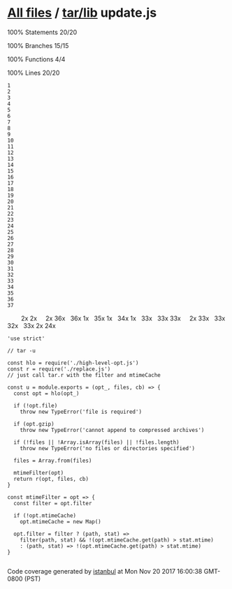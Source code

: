 [All files](../../index.html) / [tar/lib](index.html) update.js
===============================================================

<span class="strong">100% </span> <span class="quiet">Statements</span> <span class="fraction">20/20</span>

<span class="strong">100% </span> <span class="quiet">Branches</span> <span class="fraction">15/15</span>

<span class="strong">100% </span> <span class="quiet">Functions</span> <span class="fraction">4/4</span>

<span class="strong">100% </span> <span class="quiet">Lines</span> <span class="fraction">20/20</span>

    1
    2
    3
    4
    5
    6
    7
    8
    9
    10
    11
    12
    13
    14
    15
    16
    17
    18
    19
    20
    21
    22
    23
    24
    25
    26
    27
    28
    29
    30
    31
    32
    33
    34
    35
    36
    37

<span class="cline-any cline-neutral"> </span> <span class="cline-any cline-neutral"> </span> <span class="cline-any cline-neutral"> </span> <span class="cline-any cline-neutral"> </span> <span class="cline-any cline-yes">2x</span> <span class="cline-any cline-yes">2x</span> <span class="cline-any cline-neutral"> </span> <span class="cline-any cline-neutral"> </span> <span class="cline-any cline-yes">2x</span> <span class="cline-any cline-yes">36x</span> <span class="cline-any cline-neutral"> </span> <span class="cline-any cline-yes">36x</span> <span class="cline-any cline-yes">1x</span> <span class="cline-any cline-neutral"> </span> <span class="cline-any cline-yes">35x</span> <span class="cline-any cline-yes">1x</span> <span class="cline-any cline-neutral"> </span> <span class="cline-any cline-yes">34x</span> <span class="cline-any cline-yes">1x</span> <span class="cline-any cline-neutral"> </span> <span class="cline-any cline-yes">33x</span> <span class="cline-any cline-neutral"> </span> <span class="cline-any cline-yes">33x</span> <span class="cline-any cline-yes">33x</span> <span class="cline-any cline-neutral"> </span> <span class="cline-any cline-neutral"> </span> <span class="cline-any cline-yes">2x</span> <span class="cline-any cline-yes">33x</span> <span class="cline-any cline-neutral"> </span> <span class="cline-any cline-yes">33x</span> <span class="cline-any cline-yes">32x</span> <span class="cline-any cline-neutral"> </span> <span class="cline-any cline-yes">33x</span> <span class="cline-any cline-yes">2x</span> <span class="cline-any cline-yes">24x</span> <span class="cline-any cline-neutral"> </span> <span class="cline-any cline-neutral"> </span>

    'use strict'
     
    // tar -u
     
    const hlo = require('./high-level-opt.js')
    const r = require('./replace.js')
    // just call tar.r with the filter and mtimeCache
     
    const u = module.exports = (opt_, files, cb) => {
      const opt = hlo(opt_)
     
      if (!opt.file)
        throw new TypeError('file is required')
     
      if (opt.gzip)
        throw new TypeError('cannot append to compressed archives')
     
      if (!files || !Array.isArray(files) || !files.length)
        throw new TypeError('no files or directories specified')
     
      files = Array.from(files)
     
      mtimeFilter(opt)
      return r(opt, files, cb)
    }
     
    const mtimeFilter = opt => {
      const filter = opt.filter
     
      if (!opt.mtimeCache)
        opt.mtimeCache = new Map()
     
      opt.filter = filter ? (path, stat) =>
        filter(path, stat) && !(opt.mtimeCache.get(path) > stat.mtime)
        : (path, stat) => !(opt.mtimeCache.get(path) > stat.mtime)
    }
     

Code coverage generated by [istanbul](https://istanbul.js.org/) at Mon Nov 20 2017 16:00:38 GMT-0800 (PST)
